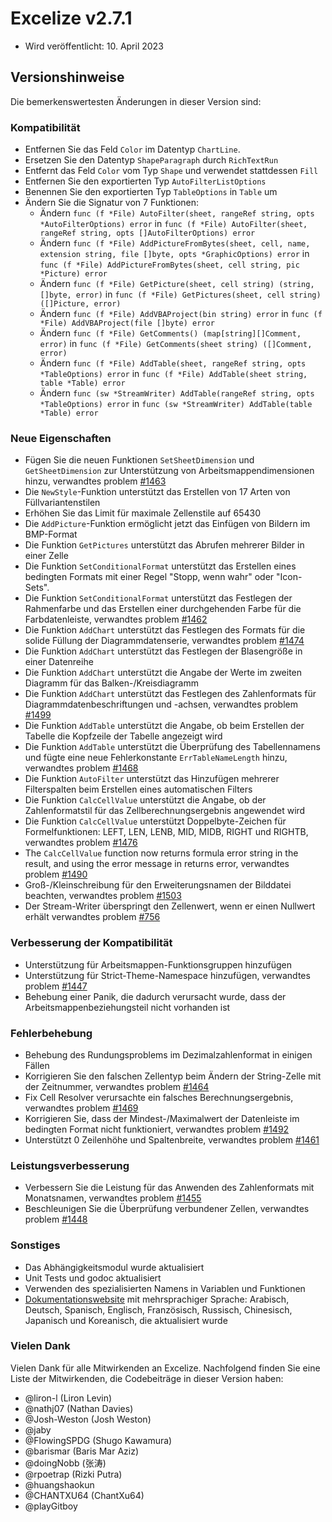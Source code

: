 # Excelize v2.7.1

* Wird veröffentlicht: 10. April 2023

## Versionshinweise

Die bemerkenswertesten Änderungen in dieser Version sind:

### Kompatibilität

* Entfernen Sie das Feld `Color` im Datentyp `ChartLine`.
* Ersetzen Sie den Datentyp `ShapeParagraph` durch `RichTextRun`
* Entfernt das Feld `Color` vom Typ `Shape` und verwendet stattdessen `Fill`
* Entfernen Sie den exportierten Typ `AutoFilterListOptions`
* Benennen Sie den exportierten Typ `TableOptions` in `Table` um
* Ändern Sie die Signatur von 7 Funktionen:
  * Ändern `func (f *File) AutoFilter(sheet, rangeRef string, opts *AutoFilterOptions) error` in `func (f *File) AutoFilter(sheet, rangeRef string, opts []AutoFilterOptions) error`
  * Ändern `func (f *File) AddPictureFromBytes(sheet, cell, name, extension string, file []byte, opts *GraphicOptions) error` in `func (f *File) AddPictureFromBytes(sheet, cell string, pic *Picture) error`
  * Ändern `func (f *File) GetPicture(sheet, cell string) (string, []byte, error)` in `func (f *File) GetPictures(sheet, cell string) ([]Picture, error)`
  * Ändern `func (f *File) AddVBAProject(bin string) error` in `func (f *File) AddVBAProject(file []byte) error`
  * Ändern `func (f *File) GetComments() (map[string][]Comment, error)` in `func (f *File) GetComments(sheet string) ([]Comment, error)`
  * Ändern `func (f *File) AddTable(sheet, rangeRef string, opts *TableOptions) error` in `func (f *File) AddTable(sheet string, table *Table) error`
  * Ändern `func (sw *StreamWriter) AddTable(rangeRef string, opts *TableOptions) error` in `func (sw *StreamWriter) AddTable(table *Table) error`

### Neue Eigenschaften

* Fügen Sie die neuen Funktionen `SetSheetDimension` und `GetSheetDimension` zur Unterstützung von Arbeitsmappendimensionen hinzu, verwandtes problem [#1463](https://github.com/xuri/excelize/issues/1463)
* Die `NewStyle`-Funktion unterstützt das Erstellen von 17 Arten von Füllvariantenstilen
* Erhöhen Sie das Limit für maximale Zellenstile auf 65430
* Die `AddPicture`-Funktion ermöglicht jetzt das Einfügen von Bildern im BMP-Format
* Die Funktion `GetPictures` unterstützt das Abrufen mehrerer Bilder in einer Zelle
* Die Funktion `SetConditionalFormat` unterstützt das Erstellen eines bedingten Formats mit einer Regel "Stopp, wenn wahr" oder "Icon-Sets".
* Die Funktion `SetConditionalFormat` unterstützt das Festlegen der Rahmenfarbe und das Erstellen einer durchgehenden Farbe für die Farbdatenleiste, verwandtes problem [#1462](https://github.com/xuri/excelize/issues/1462)
* Die Funktion `AddChart` unterstützt das Festlegen des Formats für die solide Füllung der Diagrammdatenserie, verwandtes problem [#1474](https://github.com/xuri/excelize/issues/1474)
* Die Funktion `AddChart` unterstützt das Festlegen der Blasengröße in einer Datenreihe
* Die Funktion `AddChart` unterstützt die Angabe der Werte im zweiten Diagramm für das Balken-/Kreisdiagramm
* Die Funktion `AddChart` unterstützt das Festlegen des Zahlenformats für Diagrammdatenbeschriftungen und -achsen, verwandtes problem [#1499](https://github.com/xuri/excelize/issues/1499)
* Die Funktion `AddTable` unterstützt die Angabe, ob beim Erstellen der Tabelle die Kopfzeile der Tabelle angezeigt wird
* Die Funktion `AddTable` unterstützt die Überprüfung des Tabellennamens und fügte eine neue Fehlerkonstante `ErrTableNameLength` hinzu, verwandtes problem [#1468](https://github.com/xuri/excelize/issues/1468)
* Die Funktion `AutoFilter` unterstützt das Hinzufügen mehrerer Filterspalten beim Erstellen eines automatischen Filters
* Die Funktion `CalcCellValue` unterstützt die Angabe, ob der Zahlenformatstil für das Zellberechnungsergebnis angewendet wird
* Die Funktion `CalcCellValue` unterstützt Doppelbyte-Zeichen für Formelfunktionen: LEFT, LEN, LENB, MID, MIDB, RIGHT und RIGHTB, verwandtes problem [#1476](https://github.com/xuri/excelize/issues/1476)
* The `CalcCellValue` function now returns formula error string in the result, and using the error message in returns error, verwandtes problem [#1490](https://github.com/xuri/excelize/issues/1490)
* Groß-/Kleinschreibung für den Erweiterungsnamen der Bilddatei beachten, verwandtes problem [#1503](https://github.com/xuri/excelize/issues/1503)
* Der Stream-Writer überspringt den Zellenwert, wenn er einen Nullwert erhält verwandtes problem [#756](https://github.com/xuri/excelize/issues/756)

### Verbesserung der Kompatibilität

* Unterstützung für Arbeitsmappen-Funktionsgruppen hinzufügen
* Unterstützung für Strict-Theme-Namespace hinzufügen, verwandtes problem [#1447](https://github.com/xuri/excelize/issues/1447)
* Behebung einer Panik, die dadurch verursacht wurde, dass der Arbeitsmappenbeziehungsteil nicht vorhanden ist

### Fehlerbehebung

* Behebung des Rundungsproblems im Dezimalzahlenformat in einigen Fällen
* Korrigieren Sie den falschen Zellentyp beim Ändern der String-Zelle mit der Zeitnummer, verwandtes problem [#1464](https://github.com/xuri/excelize/issues/1464)
* Fix Cell Resolver verursachte ein falsches Berechnungsergebnis, verwandtes problem [#1469](https://github.com/xuri/excelize/issues/1469)
* Korrigieren Sie, dass der Mindest-/Maximalwert der Datenleiste im bedingten Format nicht funktioniert, verwandtes problem [#1492](https://github.com/xuri/excelize/issues/1492)
* Unterstützt 0 Zeilenhöhe und Spaltenbreite, verwandtes problem [#1461](https://github.com/xuri/excelize/issues/1461)

### Leistungsverbesserung

* Verbessern Sie die Leistung für das Anwenden des Zahlenformats mit Monatsnamen, verwandtes problem [#1455](https://github.com/xuri/excelize/issues/1455)
* Beschleunigen Sie die Überprüfung verbundener Zellen, verwandtes problem [#1448](https://github.com/xuri/excelize/issues/1448)

### Sonstiges

* Das Abhängigkeitsmodul wurde aktualisiert
* Unit Tests und godoc aktualisiert
* Verwenden des spezialisierten Namens in Variablen und Funktionen
* [Dokumentationswebsite](https://xuri.me/excelize) mit mehrsprachiger Sprache: Arabisch, Deutsch, Spanisch, Englisch, Französisch, Russisch, Chinesisch, Japanisch und Koreanisch, die aktualisiert wurde

### Vielen Dank

Vielen Dank für alle Mitwirkenden an Excelize. Nachfolgend finden Sie eine Liste der Mitwirkenden, die Codebeiträge in dieser Version haben:

* @liron-l (Liron Levin)
* @nathj07 (Nathan Davies)
* @Josh-Weston (Josh Weston)
* @jaby
* @FlowingSPDG (Shugo Kawamura)
* @barismar (Baris Mar Aziz)
* @doingNobb (张涛)
* @rpoetrap (Rizki Putra)
* @huangshaokun
* @CHANTXU64 (ChantXu64)
* @playGitboy
